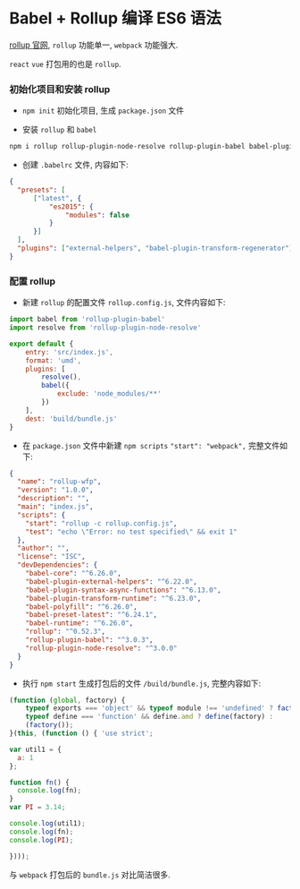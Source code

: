# Babel + Rollup 编译 ES6 语法

[rollup 官网](https://rollupjs.org/guide/en), `rollup` 功能单一, `webpack` 功能强大.

`react` `vue` 打包用的也是 `rollup`.

### 初始化项目和安装 rollup

- `npm init` 初始化项目, 生成 `package.json` 文件

- 安装 `rollup` 和 `babel`

```bash
npm i rollup rollup-plugin-node-resolve rollup-plugin-babel babel-plugin-external-helpers babel-plugin-syntax-async-functions babel-plugin-transform-runtime babel-polyfill babel-preset-latest babel-runtime babel-core -D
```

- 创建 `.babelrc` 文件, 内容如下:

```json
{
  "presets": [
      ["latest", {
          "es2015": {
              "modules": false
          }
      }]
  ],
  "plugins": ["external-helpers", "babel-plugin-transform-regenerator"]
}
```

### 配置 rollup

- 新建 `rollup` 的配置文件 `rollup.config.js`, 文件内容如下:

```js
import babel from 'rollup-plugin-babel'
import resolve from 'rollup-plugin-node-resolve'

export default {
    entry: 'src/index.js',
    format: 'umd',
    plugins: [
        resolve(),
        babel({
            exclude: 'node_modules/**'
        })
    ],
    dest: 'build/bundle.js'
}
```

- 在 `package.json` 文件中新建 `npm scripts` `"start": "webpack",` 完整文件如下:

```json
{
  "name": "rollup-wfp",
  "version": "1.0.0",
  "description": "",
  "main": "index.js",
  "scripts": {
    "start": "rollup -c rollup.config.js",
    "test": "echo \"Error: no test specified\" && exit 1"
  },
  "author": "",
  "license": "ISC",
  "devDependencies": {
    "babel-core": "^6.26.0",
    "babel-plugin-external-helpers": "^6.22.0",
    "babel-plugin-syntax-async-functions": "^6.13.0",
    "babel-plugin-transform-runtime": "^6.23.0",
    "babel-polyfill": "^6.26.0",
    "babel-preset-latest": "^6.24.1",
    "babel-runtime": "^6.26.0",
    "rollup": "^0.52.3",
    "rollup-plugin-babel": "^3.0.3",
    "rollup-plugin-node-resolve": "^3.0.0"
  }
}
```

- 执行 `npm start` 生成打包后的文件 `/build/bundle.js`, 完整内容如下:

```js
(function (global, factory) {
	typeof exports === 'object' && typeof module !== 'undefined' ? factory() :
	typeof define === 'function' && define.amd ? define(factory) :
	(factory());
}(this, (function () { 'use strict';

var util1 = {
  a: 1
};

function fn() {
  console.log(fn);
}
var PI = 3.14;

console.log(util1);
console.log(fn);
console.log(PI);

})));
```

与 `webpack` 打包后的 `bundle.js` 对比简洁很多.